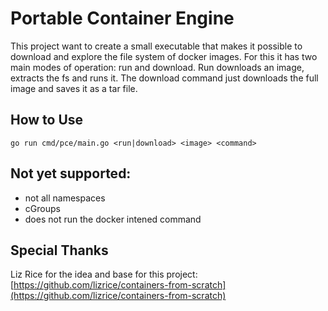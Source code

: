 # Portable Container Engine

This project want to create a small executable that makes it possible to download and explore the file system of docker images. For this it has two main modes of operation: run and download. Run downloads an image, extracts the fs and runs it. The download command just downloads the full image and saves it as a tar file.

## How to Use

```
go run cmd/pce/main.go <run|download> <image> <command>
```

## Not yet supported:

- not all namespaces
- cGroups
- does not run the docker intened command

## Special Thanks

Liz Rice for the idea and base for this project: [https://github.com/lizrice/containers-from-scratch](https://github.com/lizrice/containers-from-scratch)
